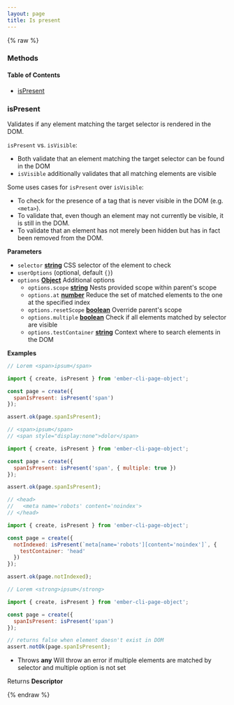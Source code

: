 ```yaml
---
layout: page
title: Is present
---
```


{% raw %}
### Methods


<!-- Generated by documentation.js. Update this documentation by updating the source code. -->

#### Table of Contents

-   [isPresent][1]

### isPresent

Validates if any element matching the target selector is rendered in the DOM.

`isPresent` vs. `isVisible`:

-   Both validate that an element matching the target selector can be found in the DOM
-   `isVisible` additionally validates that all matching elements are visible

Some uses cases for `isPresent` over `isVisible`:

-   To check for the presence of a tag that is never visible in the DOM (e.g. `<meta>`).
-   To validate that, even though an element may not currently be visible, it is still in the DOM.
-   To validate that an element has not merely been hidden but has in fact been removed from the DOM.

**Parameters**

-   `selector` **[string][2]** CSS selector of the element to check
-   `userOptions`   (optional, default `{}`)
-   `options` **[Object][3]** Additional options
    -   `options.scope` **[string][2]** Nests provided scope within parent's scope
    -   `options.at` **[number][4]** Reduce the set of matched elements to the one at the specified index
    -   `options.resetScope` **[boolean][5]** Override parent's scope
    -   `options.multiple` **[boolean][5]** Check if all elements matched by selector are visible
    -   `options.testContainer` **[string][2]** Context where to search elements in the DOM

**Examples**

```javascript
// Lorem <span>ipsum</span>

import { create, isPresent } from 'ember-cli-page-object';

const page = create({
  spanIsPresent: isPresent('span')
});

assert.ok(page.spanIsPresent);
```

```javascript
// <span>ipsum</span>
// <span style="display:none">dolor</span>

import { create, isPresent } from 'ember-cli-page-object';

const page = create({
  spanIsPresent: isPresent('span', { multiple: true })
});

assert.ok(page.spanIsPresent);
```

```javascript
// <head>
//   <meta name='robots' content='noindex'>
// </head>

import { create, isPresent } from 'ember-cli-page-object';

const page = create({
  notIndexed: isPresent(`meta[name='robots'][content='noindex']`, {
    testContainer: 'head'
  })
});

assert.ok(page.notIndexed);
```

```javascript
// Lorem <strong>ipsum</strong>

import { create, isPresent } from 'ember-cli-page-object';

const page = create({
  spanIsPresent: isPresent('span')
});

// returns false when element doesn't exist in DOM
assert.notOk(page.spanIsPresent);
```

-   Throws **any** Will throw an error if multiple elements are matched by selector and multiple option is not set

Returns **Descriptor** 

[1]: #ispresent

[2]: https://developer.mozilla.org/docs/Web/JavaScript/Reference/Global_Objects/String

[3]: https://developer.mozilla.org/docs/Web/JavaScript/Reference/Global_Objects/Object

[4]: https://developer.mozilla.org/docs/Web/JavaScript/Reference/Global_Objects/Number

[5]: https://developer.mozilla.org/docs/Web/JavaScript/Reference/Global_Objects/Boolean
{% endraw %}